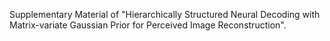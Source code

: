 Supplementary Material of "Hierarchically Structured Neural Decoding with Matrix-variate Gaussian Prior for Perceived Image Reconstruction".

